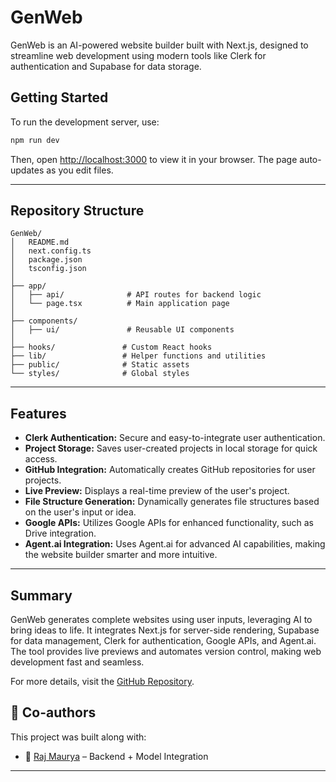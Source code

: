 # GenWeb  
GenWeb is an AI-powered website builder built with Next.js, designed to streamline web development using modern tools like Clerk for authentication and Supabase for data storage.  

## Getting Started  
To run the development server, use:  

```bash
npm run dev
```

Then, open [http://localhost:3000](http://localhost:3000) to view it in your browser. The page auto-updates as you edit files.  

---

## Repository Structure  

```
GenWeb/
│   README.md
│   next.config.ts
│   package.json
│   tsconfig.json
│
├── app/                 
│   ├── api/              # API routes for backend logic
│   └── page.tsx          # Main application page
│
├── components/          
│   ├── ui/               # Reusable UI components
│
├── hooks/               # Custom React hooks
├── lib/                 # Helper functions and utilities
├── public/              # Static assets
└── styles/              # Global styles
```

---

## Features  
- **Clerk Authentication:** Secure and easy-to-integrate user authentication.  
- **Project Storage:** Saves user-created projects in local storage for quick access.  
- **GitHub Integration:** Automatically creates GitHub repositories for user projects.  
- **Live Preview:** Displays a real-time preview of the user's project.  
- **File Structure Generation:** Dynamically generates file structures based on the user's input or idea.  
- **Google APIs:** Utilizes Google APIs for enhanced functionality, such as Drive integration.  
- **Agent.ai Integration:** Uses Agent.ai for advanced AI capabilities, making the website builder smarter and more intuitive.  

---

## Summary  
GenWeb generates complete websites using user inputs, leveraging AI to bring ideas to life. It integrates Next.js for server-side rendering, Supabase for data management, Clerk for authentication, Google APIs, and Agent.ai. The tool provides live previews and automates version control, making web development fast and seamless.  

For more details, visit the [GitHub Repository](#).  

## 👥 Co-authors

This project was built along with:

- 🧠 [Raj Maurya](https://github.com/rajm012) – Backend + Model Integration

---
